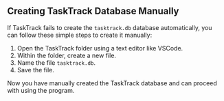 ## Creating TaskTrack Database Manually

If TaskTrack fails to create the `tasktrack.db` database automatically, you can follow these simple steps to create it manually:

1. Open the TaskTrack folder using a text editor like VSCode.
2. Within the folder, create a new file.
3. Name the file `tasktrack.db`.
4. Save the file.

Now you have manually created the TaskTrack database and can proceed with using the program. 

